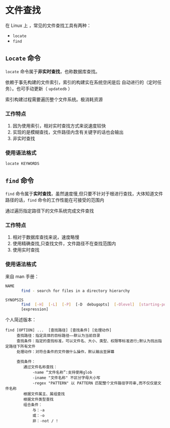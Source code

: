  # 文件查找

 在  Linux 上 ，常见的文件查找工具有两种：
 - `locate`
 - `find`

## `Locate` 命令
`locate` 命令属于**非实时查找**，也称数据库查找。

依赖于事先构建的文件索引，索引的构建实在系统空闲是后 自动进行的（定时任务）。也可手动更新（ `updatedb` ）

索引构建过程需要遍历整个文件系统。极消耗资源
### 工作特点
1. 因为使用索引，相对实时查找方式来说速度较快
2. 实现的是模糊查找，文件路径内含有关键字的话也会输出
3. 非实时查找
### 使用语法格式
`locate KEYWORDS`


## `find` 命令
`find` 命令属于**实时查找**，虽然速度慢,但只要不针对于根进行查找，大体知道文件路径的话，`find` 命令的工作性能在可接受的范围内

通过遍历指定路径下的文件系统完成文件查找
### 工作特点
1. 相对于数据库查找来说，速度略慢
2. 使用精确查找,只查找文件，文件路径不在查找范围内
3. 使用实时查找
### 使用语法格式
来自 man 手册：
```bash
NAME
       find - search for files in a directory hierarchy

SYNOPSIS
       find  [-H]  [-L]  [-P]  [-D  debugopts]  [-Olevel]  [starting-point...]
       [expression]
```
个人简述版本：
```plain
find [OPTION] ...  [查找路径] [查找条件] [处理动作]
     查找路径：指定具体的目标路径——默认为当前目录
     查找条件：指定的查找标准，可以文件名、大小、类型、权限等标准进行;默认为找出指定路径下所有文件
     处理动作：对符合条件的文件做什么操作，默认输出至屏幕

     查找条件：
        通过文件名称查找：
            -name “文件名称”:支持使用glob
            -iname "文件名称" 不区分字母大小写
            -regex "PATTERN" 以 PATTERN 匹配整个文件路径字符串,而不仅仅是文件名称
        根据文件属主、属组查找
        根据文件类型查找
        组合条件：
            与：-a
            或：-o
            非：-not / !
```